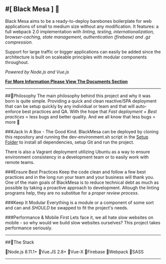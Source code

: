 #[ Black Mesa ] :8ball:
---

Black Mesa aims to be a ready-to-deploy barebones boilerplate for web applications of small to medium size without any modification. It features: a full webpack 2.0 implementation with *linting, testing, internationalization, browser-caching, state management, authentication (firebase) and .gz compression.*

Support for large traffic or bigger applications can easily be added since the architecture is built on scaleable principles with modular components throughout.

*Powered by Node.js and Vue.js*

**[For More Information Please View The Documents Section](./docs/README.md "Project Documentation")**

---

##:beers:Philosophy
The main philosophy behind this project and why it was born is quite simple. Providing a quick and clean reactive/SPA deployment that can be setup quickly by any individual or team and that will auto-enforce best practices and QA. With the hope that *Fast deployment + Best practices* = less bugs and better quality. And we all know that less bugs = more :beers:

###Jack In A Box - The Good Kind.
BlackMesa can be deployed by cloning this repository and running the dev-environment.sh script in the [Setup Folder](./setup "Setup Bash Script") to install all dependencies, setup Git and run the project.

There is also a Vagrant deployment utilizing Ubuntu as a way to ensure environment consistency in a development team or to easily work with remote teams.

###Ensure Best Practices
Keep the code clean and follow a few best practices and in the long run your team and your business will thank you. One of the main goals of BlackMesa is to reduce technical debt as much as possible by taking a proactive approach to development. Altough the linting programs help, they are no substitue for a *proper review process*.

###Keep It Modular
Everything is a module or a component of some sort and can and *SHOULD* be swapped to fit the project's needs.

###Performance & Mobile First
Lets face it, we all hate slow websites on mobile - so why would we build slow websites ourselves? This project takes performance seriously.

---

##:wrench:The Stack

:small_red_triangle:Node.js 8.11.1+
:small_red_triangle:Vue.JS 2.8+
:small_red_triangle:Vue-X
:small_red_triangle:Firebase
:small_red_triangle:Webpack
:small_red_triangle:SASS

---
